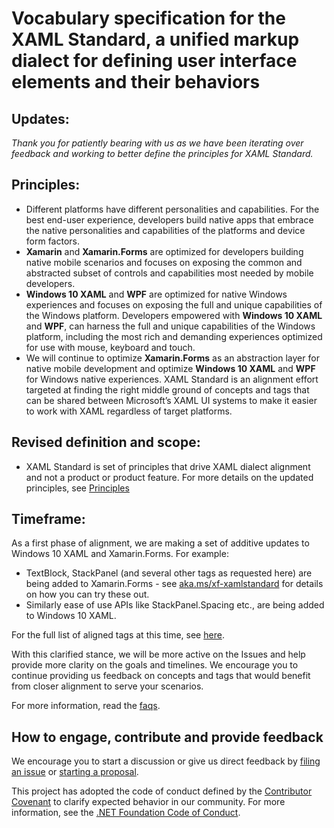 # Vocabulary specification for the XAML Standard, a unified markup dialect for defining user interface elements and their behaviors

## Updates: 
_Thank you for patiently bearing with us as we have been iterating over feedback and working to better define the principles for XAML Standard._
 
## Principles: 

* Different platforms have different personalities and capabilities. For the best end-user experience, developers build native apps that embrace the native personalities and capabilities of the platforms and device form factors.  
* **Xamarin** and **Xamarin.Forms** are optimized for developers building native mobile scenarios and focuses on exposing the common and abstracted subset of controls and capabilities most needed by mobile developers.
* **Windows 10 XAML** and **WPF** are optimized for native Windows experiences and focuses on exposing the full and unique capabilities of the Windows platform.  Developers empowered with **Windows 10 XAML** and **WPF**, can harness the full and unique capabilities of the Windows platform, including the most rich and demanding experiences optimized for use with mouse, keyboard and touch.
* We will continue to optimize **Xamarin.Forms** as an abstraction layer for native mobile development and optimize **Windows 10 XAML** and **WPF** for Windows native experiences. XAML Standard is an alignment effort targeted at finding the right middle ground of concepts and tags that can be shared between Microsoft’s XAML UI systems to make it easier to work with XAML regardless of target platforms.

## Revised definition and scope: 

* XAML Standard is set of principles that drive XAML dialect alignment and not a product or product feature.  For more details on the updated principles, see [Principles](docs/reviewboard.md#principles)

## Timeframe: 
As a first phase of alignment, we are making a set of additive updates to Windows 10 XAML and Xamarin.Forms. For example: 
* TextBlock, StackPanel (and several other tags as requested here) are being added to Xamarin.Forms - see [aka.ms/xf-xamlstandard](<https://aka.ms/xf-xamlstandard>) for details on how you can try these out. 
* Similarly ease of use APIs like StackPanel.Spacing etc., are being added to Windows 10 XAML. 

For the full list of aligned tags at this time, see [here](docs/v1draft.md).

With this clarified stance, we will be more active on the Issues and help provide more clarity on the goals and timelines. We encourage you to continue providing us feedback on concepts and tags that would benefit from closer alignment to serve your scenarios.

For more information, read the [faqs](docs/faq.md).

## How to engage, contribute and provide feedback

We encourage you to start a discussion or give us direct feedback by [filing an issue](https://github.com/Microsoft/xaml-standard/issues) or [starting a proposal](https://github.com/Microsoft/xaml-standard/labels/proposal). 

This project has adopted the code of conduct defined by the [Contributor Covenant](http://contributor-covenant.org/) to clarify expected behavior in our community. For more information, see the [.NET Foundation Code of Conduct](http://www.dotnetfoundation.org/code-of-conduct).
